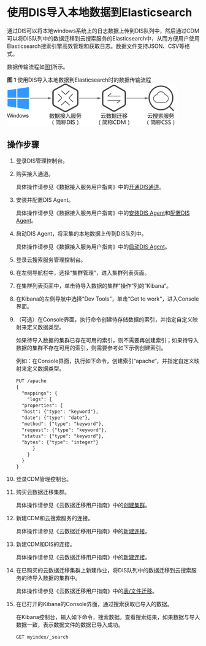 # 使用DIS导入本地数据到Elasticsearch<a name="css_01_0047"></a>

通过DIS可以将本地windows系统上的日志数据上传到DIS队列中，然后通过CDM可以将DIS队列中的数据迁移到云搜索服务的Elasticsearch中，从而方便用户使用Elasticsearch搜索引擎高效管理和获取日志。数据文件支持JSON、CSV等格式。

数据传输流程如[图1](#fig1573714916810)所示。

**图 1**  使用DIS导入本地数据到Elasticsearch时的数据传输流程<a name="fig1573714916810"></a>  
![](figures/使用DIS导入本地数据到Elasticsearch时的数据传输流程.png "使用DIS导入本地数据到Elasticsearch时的数据传输流程")

## 操作步骤<a name="section1666893310419"></a>

1.  登录DIS管理控制台。
2.  购买接入通道。

    具体操作请参见《数据接入服务用户指南》中的[开通DIS通道](https://support.huaweicloud.com/usermanual-dis/zh-cn_topic_0034903799.html)。

3.  安装并配置DIS Agent。

    具体操作请参见《数据接入服务用户指南》中的[安装DIS Agent](https://support.huaweicloud.com/usermanual-dis/dis_01_0023.html)和[配置DIS Agent](https://support.huaweicloud.com/usermanual-dis/dis_01_0024.html)。

4.  启动DIS Agent，将采集的本地数据上传到DIS队列中。

    具体操作请参见《数据接入服务用户指南》中的[启动DIS Agent](https://support.huaweicloud.com/usermanual-dis/dis_01_0025.html)。

5.  登录云搜索服务管理控制台。
6.  在左侧导航栏中，选择“集群管理“，进入集群列表页面。
7.  在集群列表页面中，单击待导入数据的集群“操作“列的“Kibana“。
8.  在Kibana的左侧导航中选择“Dev Tools”，单击“Get to work“，进入Console界面。
9.  （可选）在Console界面，执行命令创建待存储数据的索引，并指定自定义映射来定义数据类型。

    如果待导入数据的集群已存在可用的索引，则不需要再创建索引；如果待导入数据的集群不存在可用的索引，则需要参考如下示例创建索引。

    例如：在Console界面，执行如下命令，创建索引“apache“，并指定自定义映射来定义数据类型。

    ```
    PUT /apache
    {
      "mappings": {
        "logs": {
      "properties": {
      "host": {"type": "keyword"},
      "date": {"type": "date"},
      "method": {"type": "keyword"},
      "request": {"type": "keyword"},
      "status": {"type": "keyword"},
      "bytes": {"type": "integer"}
          }
        }
      }
    }
    ```

10. 登录CDM管理控制台。
11. 购买云数据迁移集群。

    具体操作请参见《云数据迁移用户指南》中的[创建集群](https://support.huaweicloud.com/usermanual-cdm/cdm_01_0018.html)。

12. 新建CDM和云搜索服务的连接。

    具体操作请参见《云数据迁移用户指南》中的[新建连接](https://support.huaweicloud.com/usermanual-cdm/cdm_01_0023.html)。

13. 新建CDM和DIS的连接。

    具体操作请参见《云数据迁移用户指南》中的[新建连接](https://support.huaweicloud.com/usermanual-cdm/cdm_01_0023.html)。

14. 在已购买的云数据迁移集群上新建作业，将DIS队列中的数据迁移到云搜索服务的待导入数据的集群中。

    具体操作请参见《云数据迁移用户指南》中的[表/文件迁移](https://support.huaweicloud.com/usermanual-cdm/cdm_01_0033.html)。

15. 在已打开的Kibana的Console界面，通过搜索获取已导入的数据。

    在Kibana控制台，输入如下命令，搜索数据。查看搜索结果，如果数据与导入数据一致，表示数据文件的数据已导入成功。

    ```
    GET myindex/_search
    ```


